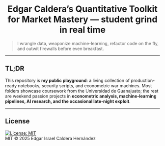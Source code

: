 <!-- ╔══════════════════════════════╗ -->
<!-- ║ README · Edgar Caldera, MSc? ║ -->
<!-- ╚══════════════════════════════╝ -->

<h1 align="center">
   Edgar Caldera’s Quantitative Toolkit for Market Mastery — student grind in real time 
</h1>


> I wrangle data, weaponize machine-learning, refactor code on the fly, and outwit firewalls before even breakfast.

---

## TL;DR
This repository is **my public playground**: a living collection of production-ready notebooks, security scripts, and econometric war machines. Most folders showcase coursework from the Universidad de Guanajuato; the rest are weekend passion projects in **econometric analysis, machine-learning pipelines, AI research, and the occasional late-night exploit**.

---

## License  
[![License: MIT](https://img.shields.io/badge/License-MIT-green.svg)](./LICENSE)  
MIT © 2025 Edgar Israel Caldera Hernández  
